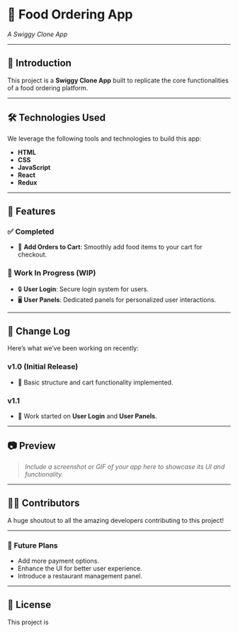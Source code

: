 # 🍔 Food Ordering App  
_A Swiggy Clone App_

---

## 🚀 Introduction  
This project is a **Swiggy Clone App** built to replicate the core functionalities of a food ordering platform.

---

## 🛠️ Technologies Used  
We leverage the following tools and technologies to build this app:  

- **HTML**  
- **CSS**  
- **JavaScript**  
- **React**  
- **Redux**  

---

## 🌟 Features  

### ✅ Completed  
- 🛒 **Add Orders to Cart**: Smoothly add food items to your cart for checkout.  

### 🚧 Work In Progress (WIP)  
- 🔒 **User Login**: Secure login system for users.  
- 🖥️ **User Panels**: Dedicated panels for personalized user interactions.  

---

## 📝 Change Log  
Here’s what we’ve been working on recently:  

### **v1.0** (Initial Release)  
- 🎉 Basic structure and cart functionality implemented.  

### **v1.1**  
- 🚀 Work started on **User Login** and **User Panels**.  

---

## 📷 Preview  
> _Include a screenshot or GIF of your app here to showcase its UI and functionality._  

---

## 👨‍💻 Contributors  
A huge shoutout to all the amazing developers contributing to this project!  

---

### 🎯 Future Plans  
- Add more payment options.  
- Enhance the UI for better user experience.  
- Introduce a restaurant management panel.  

---

## 📝 License  
This project is
